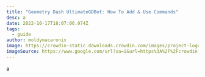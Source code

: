 ```yaml
---
title: "Geometry Dash UltimateGDBot: How To Add & Use Commands"
desc: a
date: 2022-10-17T18:07:06.974Z
tags:
  - guide
author: moldymacaronix
image: https://crowdin-static.downloads.crowdin.com/images/project-logo/408106/small/f03b726c9b96bd48279f89787f5665c2349.png
imageSource: https://www.google.com/url?sa=i&url=https%3A%2F%2Fcrowdin.com%2Fproject%2Fultimategdbot&psig=AOvVaw0vv7iKLNBxJq_O9c7kMP4m&ust=1666116456693000&source=images&cd=vfe&ved=0CA0QjRxqFwoTCNCng87t5_oCFQAAAAAdAAAAABAE
---
```

a﻿